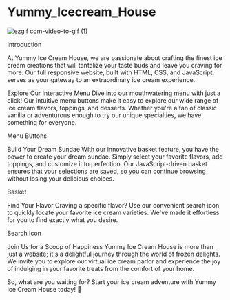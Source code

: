 # Yummy_Icecream_House
![ezgif com-video-to-gif (1)](https://github.com/disconnectuss/Yummy_Icecream_House/assets/129686850/79cd6493-313a-4374-8abb-75ef7769b660)


Introduction

At Yummy Ice Cream House, we are passionate about crafting the finest ice cream creations that will tantalize your taste buds and leave you craving for more. Our full responsive website, built with HTML, CSS, and JavaScript, serves as your gateway to an extraordinary ice cream experience.

Explore Our Interactive Menu
Dive into our mouthwatering menu with just a click! Our intuitive menu buttons make it easy to explore our wide range of ice cream flavors, toppings, and desserts. Whether you're a fan of classic vanilla or adventurous enough to try our unique specialties, we have something for everyone.

Menu Buttons

Build Your Dream Sundae
With our innovative basket feature, you have the power to create your dream sundae. Simply select your favorite flavors, add toppings, and customize it to perfection. Our JavaScript-driven basket ensures that your selections are saved, so you can continue browsing without losing your delicious choices.

Basket

Find Your Flavor
Craving a specific flavor? Use our convenient search icon to quickly locate your favorite ice cream varieties. We've made it effortless for you to find exactly what you desire.

Search Icon

Join Us for a Scoop of Happiness
Yummy Ice Cream House is more than just a website; it's a delightful journey through the world of frozen delights. We invite you to explore our virtual ice cream parlor and experience the joy of indulging in your favorite treats from the comfort of your home.

So, what are you waiting for? Start your ice cream adventure with Yummy Ice Cream House today! 🍨

